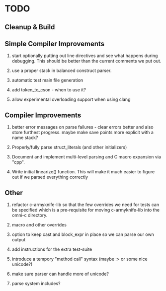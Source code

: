 # TODO

## Cleanup & Build

## Simple Compiler Improvements

1. start optionally putting out line directives and see what happens
   during debugging. This should be better than the current comments
   we put out.

1. use a proper stack in balanced construct parser.

1. automatic test main file generation

1. add token_to_cson - when to use it?

1. allow experimental overloading support when using clang

## Compiler Improvements

1. better error messages on parse failures - clear errors better and
   also store furthest progress. maybe make save points more explicit
   with a name stack?

1. Properly/fully parse struct_literals (and other initializers)

1. Document and implement multi-level parsing and C macro expansion
   via "cpp".

1. Write initial linearize() function. This will make it much easier
   to figure out if we parsed everything correctly

## Other

1. refactor c-armyknife-lib so that the few overrides we need for
   tests can be specified which is a pre-requisite for moving
   c-armyknife-lib into the omni-c directory.

1. macro and other overrides

1. option to keep cast and block_expr in place so we can parse our own
   output

1. add instructions for the extra test-suite

1. introduce a tempory "method call" syntax (maybe :> or some nice
   unicode?)

1. make sure parser can handle more of unicode?

1. parse system includes?

